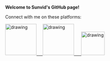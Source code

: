 **Welcome to Sunvid's GitHub page!**

Connect with me on these platforms:

<a href="https://www.youtube.com/c/Sunvid’sArena"><img src="https://res.cloudinary.com/importdata/image/upload/v1595012354/yt_logo_jjgys4.png" alt="drawing" width="100"/>&nbsp;&nbsp;&nbsp;&nbsp;
<a href="https://www.linkedin.com/in/sunvid/"><img src="https://res.cloudinary.com/importdata/image/upload/v1595012354/linkedin_t9qiwy.png" alt="drawing" width="100"/> &nbsp;&nbsp;&nbsp;&nbsp;
<a href="[https://www.kaggle.com/](https://www.kaggle.com/sunvidaneja)"><img src="https://res.cloudinary.com/importdata/image/upload/v1595012924/kaggle_ksaktb.png" alt="drawing" width="75"/>
